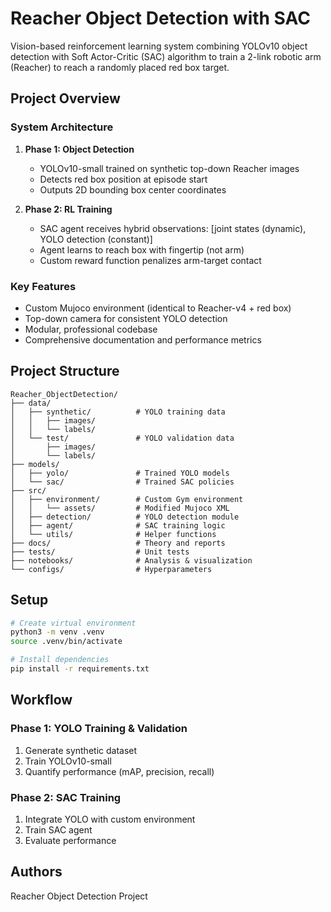 # Reacher Object Detection with SAC

Vision-based reinforcement learning system combining YOLOv10 object detection with Soft Actor-Critic (SAC) algorithm to train a 2-link robotic arm (Reacher) to reach a randomly placed red box target.

## Project Overview

### System Architecture
1. **Phase 1: Object Detection**
   - YOLOv10-small trained on synthetic top-down Reacher images
   - Detects red box position at episode start
   - Outputs 2D bounding box center coordinates

2. **Phase 2: RL Training**
   - SAC agent receives hybrid observations: [joint states (dynamic), YOLO detection (constant)]
   - Agent learns to reach box with fingertip (not arm)
   - Custom reward function penalizes arm-target contact

### Key Features
- Custom Mujoco environment (identical to Reacher-v4 + red box)
- Top-down camera for consistent YOLO detection
- Modular, professional codebase
- Comprehensive documentation and performance metrics

## Project Structure

```
Reacher_ObjectDetection/
├── data/
│   ├── synthetic/          # YOLO training data
│   │   ├── images/
│   │   └── labels/
│   └── test/               # YOLO validation data
│       ├── images/
│       └── labels/
├── models/
│   ├── yolo/               # Trained YOLO models
│   └── sac/                # Trained SAC policies
├── src/
│   ├── environment/        # Custom Gym environment
│   │   └── assets/         # Modified Mujoco XML
│   ├── detection/          # YOLO detection module
│   ├── agent/              # SAC training logic
│   └── utils/              # Helper functions
├── docs/                   # Theory and reports
├── tests/                  # Unit tests
├── notebooks/              # Analysis & visualization
└── configs/                # Hyperparameters
```

## Setup

```bash
# Create virtual environment
python3 -m venv .venv
source .venv/bin/activate

# Install dependencies
pip install -r requirements.txt
```

## Workflow

### Phase 1: YOLO Training & Validation
1. Generate synthetic dataset
2. Train YOLOv10-small
3. Quantify performance (mAP, precision, recall)

### Phase 2: SAC Training
1. Integrate YOLO with custom environment
2. Train SAC agent
3. Evaluate performance

## Authors
Reacher Object Detection Project
